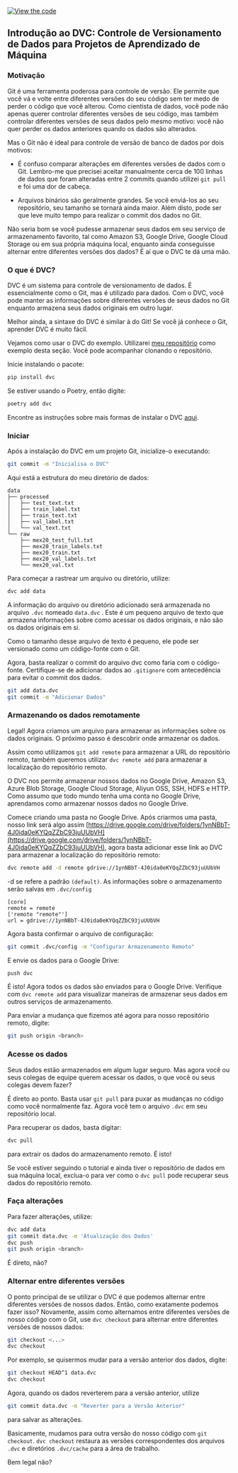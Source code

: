 [![View the code](https://img.shields.io/badge/GitHub-Visualizar_codigo-blue?logo=GitHub)](https://github.com/HenriqueAJNB/data-science-escalavel/tree/main/book)


## Introdução ao DVC: Controle de Versionamento de Dados para Projetos de Aprendizado de Máquina

### Motivação

Git é uma ferramenta poderosa para controle de versão. Ele permite que você vá e volte entre diferentes versões do seu código sem ter medo de perder o código que você alterou. Como cientista de dados, você pode não apenas querer controlar diferentes versões de seu código, mas também controlar diferentes versões de seus dados pelo mesmo motivo: você não quer perder os dados anteriores quando os dados são alterados.

Mas o Git não é ideal para controle de versão de banco de dados por dois motivos:

- É confuso comparar alterações em diferentes versões de dados com o Git. Lembro-me que precisei aceitar manualmente cerca de 100 linhas de dados que foram alteradas entre 2 commits quando utilizei `git pull` e foi uma dor de cabeça.

- Arquivos binários são geralmente grandes. Se você enviá-los ao seu repositório, seu tamanho se tornará ainda maior. Além disto, pode ser que leve muito tempo para realizar o commit dos dados no Git.

Não seria bom se você pudesse armazenar seus dados em seu serviço de armazenamento favorito, tal como Amazon S3, Google Drive, Google Cloud Storage ou em sua própria máquina local, enquanto ainda conseguisse alternar entre diferentes versões dos dados? É aí que o DVC te dá uma mão.

### O que é DVC?

DVC é um sistema para controle de versionamento de dados. É essencialmente como o Git, mas é utilizado para dados. Com o DVC, você pode manter as informações sobre diferentes versões de seus dados no Git enquanto armazena seus dados originais em outro lugar.

Melhor ainda, a sintaxe do DVC é similar à do Git! Se você já conhece o Git, aprender DVC é muito fácil.

Vejamos como usar o DVC do exemplo. Utilizarei [meu repositório](https://github.com/khuyentran1401/Machine-learning-pipeline) como exemplo desta seção. Você pode acompanhar clonando o repositório.

Inicie instalando o pacote:

```bash
pip install dvc
```

Se estiver usando o Poetry, então digite:

```bash
poetry add dvc
```

Encontre as instruções sobre mais formas de instalar o DVC [aqui](https://dvc.org/doc/install).

### Iniciar

Após a instalação do DVC em um projeto Git, inicialize-o executando:

```bash
git commit -m "Inicialisa o DVC"
```

Aqui está a estrutura do meu diretório de dados:

```
data
├── processed
│   ├── test_text.txt
│   ├── train_label.txt
│   ├── train_text.txt
│   ├── val_label.txt
│   └── val_text.txt
└── raw
    ├── mex20_test_full.txt
    ├── mex20_train_labels.txt
    ├── mex20_train.txt
    ├── mex20_val_labels.txt
    └── mex20_val.txt
```

Para começar a rastrear um arquivo ou diretório, utilize:

```bash
dvc add data
```

A informação do arquivo ou diretório adicionado será armazenada no arquivo `.dvc` nomeado `data.dvc` . Este é um pequeno arquivo de texto que armazena informações sobre como acessar os dados originais, e não são os dados originais em si.

Como o tamanho desse arquivo de texto é pequeno, ele pode ser versionado como um código-fonte com o Git.

Agora, basta realizar o commit do arquivo dvc como faria com o código-fonte. Certifique-se de adicionar dados ao `.gitignore` com antecedência para evitar o commit dos dados.

```bash
git add data.dvc
git commit -m "Adicionar Dados"
```

### Armazenando os dados remotamente


Legal! Agora criamos um arquivo para armazenar as informações sobre os dados originais. O próximo passo é descobrir onde armazenar os dados.

Assim como utilizamos `git add remote` para armazenar a URL do repositório remoto, também queremos utilizar `dvc remote add` para armazenar a localização do repositório remoto.

O DVC nos permite armazenar nossos dados no Google Drive, Amazon S3, Azure Blob Storage, Google Cloud Storage, Aliyun OSS, SSH, HDFS e HTTP. Como assumo que todo mundo tenha uma conta no Google Drive, aprendamos como armazenar nossos dados no Google Drive.

Comece criando uma pasta no Google Drive. Após criarmos uma pasta, nosso link será algo assim [https://drive.google.com/drive/folders/1ynNBbT-4J0ida0eKYQqZZbC93juUUbVH](https://drive.google.com/drive/folders/1ynNBbT-4J0ida0eKYQqZZbC93juUUbVH), agora basta adicionar esse link ao DVC para armazenar a localização do repositório remoto:

```bash
dvc remote add -d remote gdrive://1ynNBbT-4J0ida0eKYQqZZbC93juUUbVH
```

-d se refere a padrão `(default)`. As informações sobre o armazenamento serão salvas em `.dvc/config`

```
[core]
remote = remote
['remote "remote"']
url = gdrive://1ynNBbT-4J0ida0eKYQqZZbC93juUUbVH
```

Agora basta confirmar o arquivo de configuração:

```bash
git commit .dvc/config -m "Configurar Armazenamento Remoto"
```

E envie os dados para o Google Drive:

```bash
push dvc
```

É isto! Agora todos os dados são enviados para o Google Drive. Verifique com `dvc remote add` para visualizar maneiras de armazenar seus dados em outros serviços de armazenamento.

Para enviar a mudança que fizemos até agora para nosso repositório remoto, digite:

```bash
git push origin <branch>
```
### Acesse os dados

Seus dados estão armazenados em algum lugar seguro. Mas agora você ou seus colegas de equipe querem acessar os dados, o que você ou seus colegas devem fazer?

É direto ao ponto. Basta usar `git pull` para puxar as mudanças no código como você normalmente faz. Agora você tem o arquivo `.dvc` em seu repositório local.

Para recuperar os dados, basta digitar:

```bash
dvc pull
```

para extrair os dados do armazenamento remoto. É isto!

Se você estiver seguindo o tutorial e ainda tiver o repositório de dados em sua máquina local, exclua-o para ver como o `dvc pull` pode recuperar seus dados do repositório remoto.

### Faça alterações

Para fazer alterações, utilize:

```bash
dvc add data
git commit data.dvc -m 'Atualização dos Dados'
dvc push
git push origin <branch>
```

É direto, não?

### Alternar entre diferentes versões

O ponto principal de se utilizar o DVC é que podemos alternar entre diferentes versões de nossos dados. Então, como exatamente podemos fazer isso? Novamente, assim como alternamos entre diferentes versões de nosso código com o Git, use `dvc checkout` para alternar entre diferentes versões de nossos dados:

```bash
git checkout <...>
dvc checkout
```

Por exemplo, se quisermos mudar para a versão anterior dos dados, digite:

```bash
git checkout HEAD^1 data.dvc
dvc checkout
```

Agora, quando os dados reverterem para a versão anterior, utilize

```bash
git commit data.dvc -m "Reverter para a Versão Anterior"
```

para salvar as alterações.

Basicamente, mudamos para outra versão do nosso código com `git checkout`. `dvc checkout` restaura as versões correspondentes dos arquivos `.dvc` e diretórios `.dvc/cache` para a área de trabalho.

Bem legal não?

</div>
